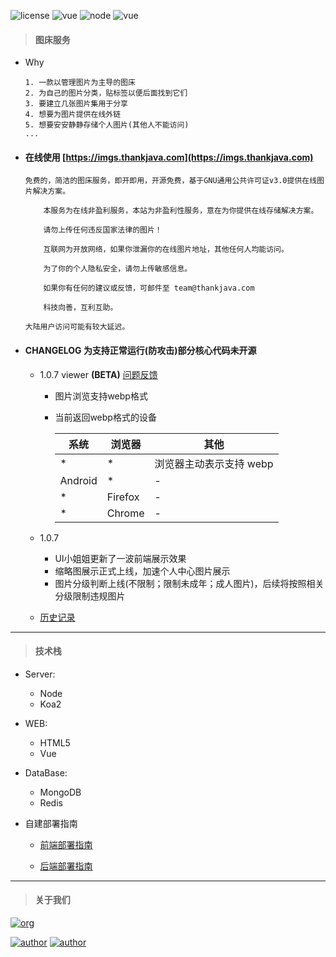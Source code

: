 ![license](https://img.shields.io/badge/license-GNU-100000.svg)
![vue](https://img.shields.io/badge/>-vue-lightred.svg)
![node](https://img.shields.io/badge/>-nodejs-green.svg)
![vue](https://img.shields.io/badge/>-koa2-blue.svg)

> #### 图床服务

- Why

    ```
    1. 一款以管理图片为主导的图床
    2. 为自己的图片分类，贴标签以便后面找到它们
    3. 要建立几张图片集用于分享
    4. 想要为图片提供在线外链
    5. 想要安安静静存储个人图片(其他人不能访问)
    ...
    ```

- #### 在线使用 [https://imgs.thankjava.com](https://imgs.thankjava.com)

    ```
    免费的，简洁的图床服务，即开即用，开源免费，基于GNU通用公共许可证v3.0提供在线图片解决方案。
    
        本服务为在线非盈利服务，本站为非盈利性服务，意在为你提供在线存储解决方案。
    
        请勿上传任何违反国家法律的图片！

        互联网为开放网络，如果你泄漏你的在线图片地址，其他任何人均能访问。

        为了你的个人隐私安全，请勿上传敏感信息。

        如果你有任何的建议或反馈，可邮件至 team@thankjava.com

        科技向善，互利互助。

    大陆用户访问可能有较大延迟。
    ```

- #### CHANGELOG **为支持正常运行(防攻击)部分核心代码未开源**

    - 1.0.7 viewer **(BETA)** [问题反馈](https://github.com/lazy-koala/imgs-upload-srv/issues/new)
        
        - 图片浏览支持webp格式
        - 当前返回webp格式的设备
        
          系统 | 浏览器 | 其他
          --- | --- | ---
          \* | \* | 浏览器主动表示支持 webp
          Android | \* | -
          \* | Firefox | -
          \* | Chrome | -
        
    - 1.0.7

        - UI小姐姐更新了一波前端展示效果
        - 缩略图展示正式上线，加速个人中心图片展示
        - 图片分级判断上线(不限制；限制未成年；成人图片)，后续将按照相关分级限制违规图片
    
    - [历史记录](https://github.com/lazy-koala/imgs-upload-srv/blob/master/doc/changelog.md)
---
> #### 技术栈
- Server:

    - Node
    - Koa2
            
- WEB:

    - HTML5
    - Vue
            
- DataBase:

    - MongoDB
    - Redis
- 自建部署指南

    - [前端部署指南](https://github.com/lazy-koala/imgs-upload-srv/blob/master/doc/deploy-web.md)

    - [后端部署指南](https://github.com/lazy-koala/imgs-upload-srv/blob/master/doc/deploy-srv.md)
---    
> #### 关于我们

[![org](https://img.shields.io/badge/org-@LazyKoala-yellow.svg)](https://github.com/lazy-koala/)

[![author](https://img.shields.io/badge/author-@qazyuan-blue.svg)](https://github.com/qazyuan/) [![author](https://img.shields.io/badge/author-@acexy-blue.svg)](https://github.com/acexy/)
